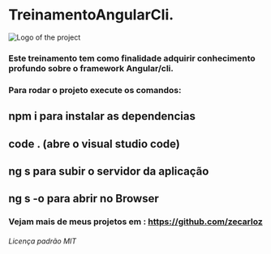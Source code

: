 # TreinamentoAngularCli.
![Logo of the project](https://external-content.duckduckgo.com/iu/?u=https%3A%2F%2Ftse1.mm.bing.net%2Fth%3Fid%3DOIP.3Wz7f4YEuk3Ri4R5egr61gAAAA%26pid%3DApi&f=1)

### Este treinamento tem como finalidade adquirir conhecimento profundo sobre o framework Angular/cli.
### Para rodar o projeto execute os comandos:
## npm i para instalar as dependencias

## code . (abre o visual studio code)

## ng s para subir o servidor da aplicação

## ng s -o para abrir no Browser

### Vejam mais de meus projetos em : https://github.com/zecarloz
###### Licença padrão MIT
